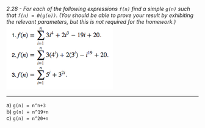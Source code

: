 *2.28 - For each of the following expressions `f(n)` find a simple `g(n)` such that `f(n) = Θ(g(n))`. (You should be able to prove your result by exhibiting the relevant parameters, but this is not required for the homework.)*  
![equation](https://github.com/jonathantorres/bookshelf/blob/master/adm/ch2/img/2-28.png)
***
a) `g(n) = n^n+3`  
b) `g(n) = n^19+n`  
c) `g(n) = n^20+n`
